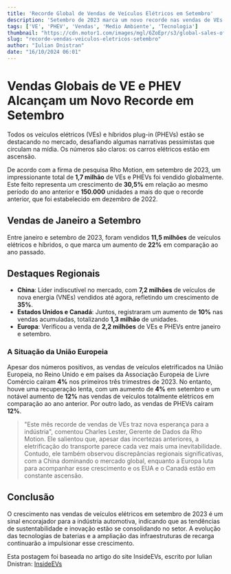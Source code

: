 ```yaml
---
title: 'Recorde Global de Vendas de Veículos Elétricos em Setembro'
description: 'Setembro de 2023 marca um novo recorde nas vendas de VEs e PHEVs, destacando o crescimento do setor automotivo elétrico.'
tags: ['VE', 'PHEV', 'Vendas', 'Medio Ambiente', 'Tecnologia']
thumbnail: "https://cdn.motor1.com/images/mgl/6ZoEpr/s3/global-sales-of-all-electric-and-plug-in-hybrid-vehicles-went-up-30-in-september.jpg"
slug: "recorde-vendas-veiculos-eletricos-setembro"
author: "Iulian Dnistran"
date: "16/10/2024 06:01"
---
```


# Vendas Globais de VE e PHEV Alcançam um Novo Recorde em Setembro

Todos os veículos elétricos (VEs) e híbridos plug-in (PHEVs) estão se destacando no mercado, desafiando algumas narrativas pessimistas que circulam na mídia. Os números são claros: os carros elétricos estão em ascensão.

De acordo com a firma de pesquisa Rho Motion, em setembro de 2023, um impressionante total de **1,7 milhão** de VEs e PHEVs foi vendido globalmente. Este feito representa um crescimento de **30,5%** em relação ao mesmo período do ano anterior e **150.000** unidades a mais do que o recorde anterior, que foi estabelecido em dezembro de 2022.

## Vendas de Janeiro a Setembro

Entre janeiro e setembro de 2023, foram vendidos **11,5 milhões** de veículos elétricos e híbridos, o que marca um aumento de **22%** em comparação ao ano passado.

## Destaques Regionais

- **China**: Líder indiscutível no mercado, com **7,2 milhões** de veículos de nova energia (VNEs) vendidos até agora, refletindo um crescimento de **35%**.
- **Estados Unidos e Canadá**: Juntos, registraram um aumento de **10%** nas vendas acumuladas, totalizando **1,3 milhão** de unidades.
- **Europa**: Verificou a venda de **2,2 milhões** de VEs e PHEVs entre janeiro e setembro.

### A Situação da União Europeia

Apesar dos números positivos, as vendas de veículos eletrificados na União Europeia, no Reino Unido e em países da Associação Europeia de Livre Comércio caíram **4%** nos primeiros três trimestres de 2023. No entanto, houve uma recuperação lenta, com um aumento de **4%** em setembro e um notável aumento de **12%** nas vendas de veículos totalmente elétricos em comparação ao ano anterior. Por outro lado, as vendas de PHEVs caíram **12%**.

> "Este mês recorde de vendas de VEs traz nova esperança para a indústria", comentou Charles Lester, Gerente de Dados da Rho Motion. Ele salientou que, apesar das incertezas anteriores, a eletrificação do transporte parece cada vez mais uma inevitabilidade. Contudo, ele também observou discrepâncias regionais significativas, com a China dominando o mercado global, enquanto a Europa luta para acompanhar esse crescimento e os EUA e o Canadá estão em constante ascensão.

## Conclusão

O crescimento nas vendas de veículos elétricos em setembro de 2023 é um sinal encorajador para a indústria automotiva, indicando que as tendências de sustentabilidade e inovação estão se consolidando no setor. A evolução das tecnologias de baterias e a ampliação das infraestruturas de recarga continuarão a impulsionar esse crescimento.

Esta postagem foi baseada no artigo do site InsideEVs, escrito por Iulian Dnistran: [InsideEVs](https://insideevs.com/news/737401/ev-sales-record-september/)
